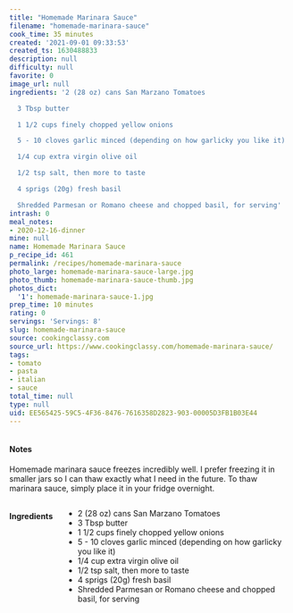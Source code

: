 ```yaml
---
title: "Homemade Marinara Sauce"
filename: "homemade-marinara-sauce"
cook_time: 35 minutes
created: '2021-09-01 09:33:53'
created_ts: 1630488833
description: null
difficulty: null
favorite: 0
image_url: null
ingredients: '2 (28 oz) cans San Marzano Tomatoes

  3 Tbsp butter

  1 1/2 cups finely chopped yellow onions

  5 - 10 cloves garlic minced (depending on how garlicky you like it)

  1/4 cup extra virgin olive oil

  1/2 tsp salt, then more to taste

  4 sprigs (20g) fresh basil

  Shredded Parmesan or Romano cheese and chopped basil, for serving'
intrash: 0
meal_notes:
- 2020-12-16-dinner
mine: null
name: Homemade Marinara Sauce
p_recipe_id: 461
permalink: /recipes/homemade-marinara-sauce
photo_large: homemade-marinara-sauce-large.jpg
photo_thumb: homemade-marinara-sauce-thumb.jpg
photos_dict:
  '1': homemade-marinara-sauce-1.jpg
prep_time: 10 minutes
rating: 0
servings: 'Servings: 8'
slug: homemade-marinara-sauce
source: cookingclassy.com
source_url: https://www.cookingclassy.com/homemade-marinara-sauce/
tags:
- tomato
- pasta
- italian
- sauce
total_time: null
type: null
uid: EE565425-59C5-4F36-8476-7616358D2823-903-00005D3FB1B03E44
---
```

<div class="columns large-7 small-12" id="writeup">		<div id="notes"><h4>Notes</h4>
<div class="box box-notes"><p>Homemade marinara sauce freezes incredibly well. I prefer freezing it in smaller jars so I can thaw exactly what I need in the future. To thaw marinara sauce, simply place it in your fridge overnight.</p>
</div></div>	</div><!-- #writeup -->
</div><!-- #row-one -->
<div class="row" id="row-two">	<div class="columns large-4 small-12" id="ingredients"><h4>Ingredients</h4><div class="box box-ingredients content"><ul>
<li>2 (28 oz) cans San Marzano Tomatoes</li>
<li>3 Tbsp butter</li>
<li>1 1/2 cups finely chopped yellow onions</li>
<li>5 - 10 cloves garlic minced (depending on how garlicky you like it)</li>
<li>1/4 cup extra virgin olive oil</li>
<li>1/2 tsp salt, then more to taste</li>
<li>4 sprigs (20g) fresh basil</li>
<li>Shredded Parmesan or Romano cheese and chopped basil, for serving</li>
</ul>
</div>	</div>	<div class="columns large-6 small-12" id="directions">	</div>